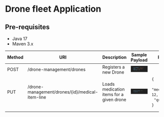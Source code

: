 # Drone fleet Application

## Pre-requisites
   * Java 17
   * Maven 3.x
  
| Method | URI                      | Description                              | Sample Payload | Response                                                         |
|--------|--------------------------|------------------------------------------|----------------|------------------------------------------------------------------|
| POST   | /drone-management/drones | Registers a new Drone                    | ![img.png](images/img.png)               |                                                                  |
| PUT    | /drone-management/drones/{id}/medical-item-line                        | Loads medication items for a given drone | ![img_1.png](images/img_1.png)               | <code>{<br>  "medicationID": 12,<br>  "quantity": 5 <br>}</code> |
|        |                          |                                          |                |                                                                  |
|        |                          |                                          |                |                                                                  |
